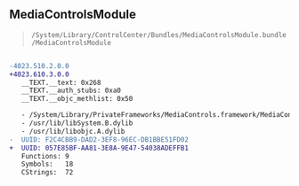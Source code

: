## MediaControlsModule

> `/System/Library/ControlCenter/Bundles/MediaControlsModule.bundle/MediaControlsModule`

```diff

-4023.510.2.0.0
+4023.610.3.0.0
   __TEXT.__text: 0x268
   __TEXT.__auth_stubs: 0xa0
   __TEXT.__objc_methlist: 0x50

   - /System/Library/PrivateFrameworks/MediaControls.framework/MediaControls
   - /usr/lib/libSystem.B.dylib
   - /usr/lib/libobjc.A.dylib
-  UUID: F2C4CBB9-DAD2-3EF8-96EC-DB1BBE51FD02
+  UUID: 057E85BF-AA81-3E8A-9E47-54038ADEFFB1
   Functions: 9
   Symbols:   18
   CStrings:  72

```
